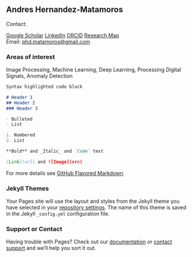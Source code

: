 ## Andres Hernandez-Matamoros

Contact:<br>

[Google Scholar]( https://scholar.google.com/citations?user=kkE-410AAAAJ&hl=en)
[LinkedIn](https://www.linkedin.com/in/andr%C3%A9s-h-ab626b78)
[ORCID](https://orcid.org/0000-0002-4896-2909)
[Research Map](https://researchmap.jp/matamoros?lang=en)<br>
Email: phd.matamoros@gmail.com<br>

### Areas of interest


Image Processing, Machine Learning, Deep Learning, Processing Digital Signals, Anomaly Detection<br>

```markdown
Syntax highlighted code block

# Header 1
## Header 2
### Header 3

- Bulleted
- List

1. Numbered
2. List

**Bold** and _Italic_ and `Code` text

[Link](url) and ![Image](src)
```

For more details see [GitHub Flavored Markdown](https://guides.github.com/features/mastering-markdown/).

### Jekyll Themes

Your Pages site will use the layout and styles from the Jekyll theme you have selected in your [repository settings](https://github.com/phdmatamoros/AGHM-CV/settings/pages). The name of this theme is saved in the Jekyll `_config.yml` configuration file.

### Support or Contact

Having trouble with Pages? Check out our [documentation](https://docs.github.com/categories/github-pages-basics/) or [contact support](https://support.github.com/contact) and we’ll help you sort it out.
